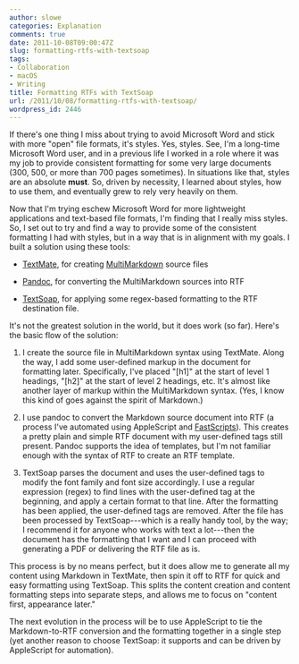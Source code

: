 ```yaml
---
author: slowe
categories: Explanation
comments: true
date: 2011-10-08T09:00:47Z
slug: formatting-rtfs-with-textsoap
tags:
- Collaboration
- macOS
- Writing
title: Formatting RTFs with TextSoap
url: /2011/10/08/formatting-rtfs-with-textsoap/
wordpress_id: 2446
---
```


If there's one thing I miss about trying to avoid Microsoft Word and stick with more "open" file formats, it's styles. Yes, styles. See, I'm a long-time Microsoft Word user, and in a previous life I worked in a role where it was my job to provide consistent formatting for some very large documents (300, 500, or more than 700 pages sometimes). In situations like that, styles are an absolute **must**. So, driven by necessity, I learned about styles, how to use them, and eventually grew to rely very heavily on them.

Now that I'm trying eschew Microsoft Word for more lightweight applications and text-based file formats, I'm finding that I really miss styles. So, I set out to try and find a way to provide some of the consistent formatting I had with styles, but in a way that is in alignment with my goals. I built a solution using these tools:

* [TextMate](http://www.macromates.com/), for creating [MultiMarkdown](http://fletcherpenney.net/multimarkdown/) source files

* [Pandoc](http://johnmacfarlane.net/pandoc/), for converting the MultiMarkdown sources into RTF

* [TextSoap](http://www.unmarked.com/), for applying some regex-based formatting to the RTF destination file.

It's not the greatest solution in the world, but it does work (so far). Here's the basic flow of the solution:

1. I create the source file in MultiMarkdown syntax using TextMate. Along the way, I add some user-defined markup in the document for formatting later. Specifically, I've placed "[h1]" at the start of level 1 headings, "[h2]" at the start of level 2 headings, etc. It's almost like another layer of markup within the MultiMarkdown syntax. (Yes, I know this kind of goes against the spirit of Markdown.)

2. I use pandoc to convert the Markdown source document into RTF (a process I've automated using AppleScript and [FastScripts](http://www.red-sweater.com/fastscripts/)). This creates a pretty plain and simple RTF document with my user-defined tags still present. Pandoc supports the idea of templates, but I'm not familiar enough with the syntax of RTF to create an RTF template.

3. TextSoap parses the document and uses the user-defined tags to modify the font family and font size accordingly. I use a regular expression (regex) to find lines with the user-defined tag at the beginning, and apply a certain format to that line. After the formatting has been applied, the user-defined tags are removed. After the file has been processed by TextSoap---which is a really handy tool, by the way; I recommend it for anyone who works with text a lot---then the document has the formatting that I want and I can proceed with generating a PDF or delivering the RTF file as is.

This process is by no means perfect, but it does allow me to generate all my content using Markdown in TextMate, then spin it off to RTF for quick and easy formatting using TextSoap. This splits the content creation and content formatting steps into separate steps, and allows me to focus on "content first, appearance later."

The next evolution in the process will be to use AppleScript to tie the Markdown-to-RTF conversion and the formatting together in a single step (yet another reason to choose TextSoap: it supports and can be driven by AppleScript for automation).
